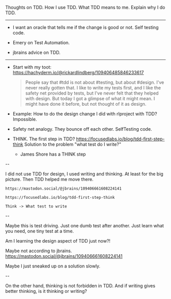 Thoughts on TDD.
How I use TDD.
What TDD means to me.
Explain why I do TDD.

---

* I want an oracle that tells me if the change is good or not. Self testing
  code.

* Emery on Test Automation.

* jbrains advice on TDD.

---

* Start with my toot:
  https://hachyderm.io/@rickardlindberg/109406485846233617

  > People say that #tdd is not about #testing, but about #design. I've never
  > really gotten that. I like to write my tests first, and I like the safety
  > net provided by tests, but I've never felt that they helped with design.
  > But today I got a glimpse of what it might mean. I might have done it
  > before, but not thought of it as design.

* Example: How to do the design change I did with rlproject with TDD?
  Impossible.
* Safety net analogy. They bounce off each other. SelfTesting code.
* THINK. The first step in TDD?
  https://focusedlabs.io/blog/tdd-first-step-think
  Solution to the problem "what test do I write?"
    * James Shore has a THINK step

--

I did not use TDD for design, I used writing and thinking. At least for the
big picture. Then TDD helped me move there.

    https://mastodon.social/@jbrains/109406661608224141

    https://focusedlabs.io/blog/tdd-first-step-think

    Think -> What test to write

--

Maybe this is test driving. Just one dumb test after another. Just learn what
you need, one tiny test at a time.

Am I learning the design aspect of TDD just now?!

Maybe not according to jbrains.
https://mastodon.social/@jbrains/109406661608224141

Maybe I just sneaked up on a solution slowly.

--

On the other hand, thinking is not forbidden in TDD. And if writing gives
better thinking, is it thinking or writing?
